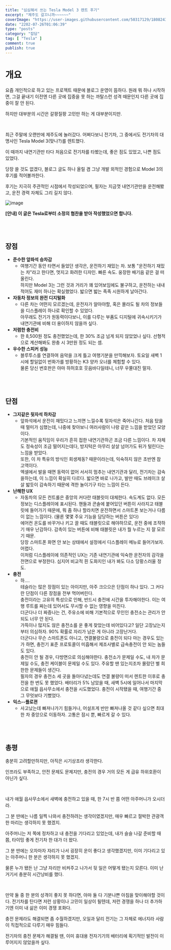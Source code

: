 ```yaml
---
title: "심심해서 쓰는 Tesla Model 3 렌트 후기"
excerpt: "제주도 갈끄니까~~~~~~"
coverImage: "https://user-images.githubusercontent.com/50317129/180824351-714b4d97-f27e-482f-b1c6-2e45f67ab816.png"
date: "2202-07-26T01:06:39"
type: "posts"
category: "잡담"
tag: [ "Tesla" ]
comment: true
publish: true
---
```


# 개요

요즘 개인적으로 하고 있는 프로젝트 때문에 블로그 운영이 뜸하다. 원래 뭐 하나 시작하면, 그걸 끝내기 이전엔 다른 곳에 집중을 못 하는 까탈스런 성격 때문인지 다른 곳에 집중이 잘 안 된다.

하지만 대부분의 시간은 갈팡질팡 고민만 하는 게 대부분이지만.

<br />

최근 주말에 오랜만에 제주도에 놀러갔다. 어쩌다보니 전기차, 그 중에서도 전기차의 대명사인 Tesla Model 3(맞나?)를 렌트했다.

이 때까지 내연기관만 타다 처음으로 전기차를 타봤는데, 좋은 점도 있었고, 나쁜 점도 있었다.

당장 쓸 것도 없겠다, 블로그 글도 하나 올릴 겸 그냥 개발 외적인 경험으로 Model 3의 후기를 적어볼까한다.

후기는 지극히 주관적인 시점에서 작성되었으며, 필자는 지금껏 내연기관만을 운전해봤고, 운전 경력 자체도 그리 길지 않다.

![image](https://user-images.githubusercontent.com/50317129/180803079-5e77d5ea-6b33-47a1-8007-a845cbeb4dec.png)

<b class="large red-600 center">[안내] 이 글은 Tesla로부터 소정의 협찬을 받아 작성했었으면 합니다.</b>

<br />
<br />





## 장점

- **준수한 앞좌석 승차감**
  - 여행기간 동안 타면서 들었던 생각은, 운전하기 재밌는 차. 보통 "운전하기 재밌는 차"라고 한다면, 멋지고 화려한 디자인. 빠른 속도. 웅장한 배기음 같은 걸 떠올린다.  
  하지만 Model 3는 그런 것과 거리가 꽤 있어보임에도 불구하고, 운전하는 내내 적어도 재미 하나는 확실했었다. 밟으면 밟는 족족 시원하게 날아간다.
- **자동차 정보의 완전 디지털화**
  - 다른 차는 어떤지 모르겠는데, 운전자가 알아야할, 혹은 몰라도 될 차의 정보들을 디스플레이 하나로 확인할 수 있었다.  
  아무래도 전기가 원동력이다보니, 이를 다루는 부품도 디지털에 귀속시키기가 내연기관에 비해 더 용이하지 않을까 싶다.
- **저렴한 충전비**
  - 한 8,500원 정도 충전했었는데, 한 30% 조금 넘게 되지 않았었나 싶다. 선형적으로 계산해봐도 완충 시 3만원 정도 되는 셈.
- **우수한 스피커 성능**
  - 블루투스를 연결하여 음악을 크게 틀고 여행기분을 만끽해보자. 토요일 새벽 1시에 할일없이 번화가를 방황하는 K3 양카 오너를 체험할 수 있다.  
  물론 당신 번호판은 아마 하허호호 웃음바다일테니, 너무 우쭐대진 말자.

<br />
<br />





## 단점

- **그지같은 뒷자석 하차감**
  - 앞좌석에서 운전이 재밌다고 느끼면 느낄수록 뒷자석은 죽어나간다. 처음 탔을 때 멀미가 심했는데, 나중에 찾아보니 여러사람이 나랑 같은 느낌을 받았던 모양이다.  
  기본적인 움직임이 우리가 흔히 접한 내연기관하곤 조금 다른 느낌이다. 차 자체도 정숙성이 조금 떨어지는데다, 방지턱은 아무리 살살 넘어가도 뒤가 털린다는 느낌을 받았다.  
  또한, 이 차 특유의 방식인 회생제동? 때문이라는데, 익숙하지 않은 초반엔 참 고역이다.  
  엑셀에서 발을 때면 동력이 없어 서서히 멈추는 내연기관과 달리, 전기차는 감속을하는데, 이 느낌이 확실히 다르다. 밟으면 바로 나가고, 발만 때도 브레이크 살살 밟듯이 감속하기 때문에 격한 놀이기구 타는 느낌이 든다.
- **난해한 UX**
  - 자동차의 모든 컨트롤은 중앙의 커다란 태블릿이 대체한다. 속도계도 없다. 모든 정보는 디스플레이에 표시된다. 핸들과 콘솔에 붙어있던 버튼이 사라지고 태블릿에 들어가기 때문에, 뭐 좀 하나 할라치면 운전하면서 스마트폰 보는거나 다름이 없는 느낌이다. (물론 몇몇 주요 기능을 담당하는 버튼은 있다)  
  에어컨 온도를 바꾸거나 키고 끌 때도 태블릿으로 해야하므로, 운전 중에 조작하기 매우 난감하다. 감촉이 있는 버튼에 비해 태블릿은 내가 뭘 누르는 지 잘 모르기 때문.  
  당장 스마트폰 화면 안 보는 상태에서 설정에서 디스플레이 메뉴로 들어가보자. 어렵다.  
  이처럼 디스플레이에 의존적인 UX는 기존 내연기관에 익숙한 운전자의 감각을 전면으로 부정한다. 심지어 비교적 흰 도화지인 내가 봐도 다소 당황스러울 정도.
- **충전**
  - 하....  
  테슬라는 많은 장점이 있는 아이지만, 아주 크으으은 단점이 하나 있다. 그 커다란 단점이 다른 장점을 전부 먹어버린다.  
  충전이라는 고유의 특성으로 인해, 반드시 충전에 시간을 투자해야한다. 이는 여행 루트를 짜는데 있어서도 무시할 수 없는 영향을 미친다.  
  더군다나 더 짜증나는 건, 주유소에 비해 기본적으로 무인인 충전소는 관리가 안 되도 너무 안 된다.  
  가뜩이나 많지도 않은 충전소를 운 좋게 찾았는데 비어있다고? 일단 고장났는지부터 의심하자. 90% 확률로 자리가 남은 게 아니라 고장난거다.  
  더군다나 무슨 스마트폰도 아니고, 연결불량으로 충전이 되다 마는 경우도 있는가 하면, 충전기 표준 프로토콜이 미흡해서 제조사별로 급속충전이 안 되는 놈들도 있다.  
  충전이 안 될 경우, 다방면으로 의심해야한다. 충전소가 문제일 수도, 내 차가 문제일 수도, 충전 케이블이 문제일 수도 있다. 주유할 땐 있는지조차 몰랐던 별 희한한 문제들이 생긴다.  
  필자의 경우 충전소 세 곳을 돌아다녔는데도 연결 불량이 떠서 렌트한 이후로 충전을 한 번도 못 했었다. 배터리가 5% 남았을 때, 새벽 5시에 일어나서 마지막으로 애월 읍사무소에서 충전을 시도했었다. 충전이 시작됐을 때, 여행기간 중 그 무엇보다 기뻤었다.
- **익스--플로젼**
  - 사고났는데 빠져나가기 힘들거나, 어설프게 반만 빠져나올 것 같다 싶으면 최대한 차 중앙으로 이동하자. 고통은 잠시 뿐, 빠르게 갈 수 있다.

<br />
<br />





## 총평

충분히 고려할만하지만, 아직은 시기상조라 생각한다.

인프라도 부족하고, 안전 문제도 문제지만, 충전의 경우 거의 모든 게 급유 하위호환이 아닌가 싶다.

<br />

내가 애월 읍사무소에서 새벽에 충전하고 있을 때, 한 7시 반 쯤 어떤 아주머니가 오시더라.

그 분 딴에는 나름 일찍 나와서 충전하려는 생각이였겠지만, 매우 빠르고 절박한 관광객 한 마리는 생각하지 못 했겠지.

아주머니는 저 쪽에 정차하고 내 충전을 기다리고 있었는데, 내가 슬슬 나갈 준비할 때 쯤, 타이밍 좋게 전기차 한 대가 더 왔다.

그 분 딴에는 오자마자 자리가 나서 굉장히 운이 좋다고 생각했겠지만, 이미 기다리고 있는 아주머니 한 분은 생각하지 못 했겠지.

물론 누가 됐든 난 그냥 자리만 비켜주고 나가서 뒷 일은 어떻게 됐는지 모른다. 이미 난 거기서 충분히 시간낭비를 했다.

<br />

만약 둘 중 한 분의 성격이 좋지 못 하다면, 아마 둘 다 기분나쁜 아침을 맞이해야할 것이다. 전기차를 탄다면 저런 상황이나 고민이 일상이 될텐데, 저런 경쟁을 하나 더 추가하기엔 이미 내 삶은 이미 경쟁 포화다.

충전 문제라도 해결되면 좀 수월하겠지만, 오일과 달리 전기는 그 자체로 에너지라 사람이 직접적으로 다루기 매우 힘들다.

전기차의 충전 문제가 해결될 땐, 이미 휴대용 전자기기의 배터리에 획기적인 발전이 이루어지지 않았을까 싶다.
